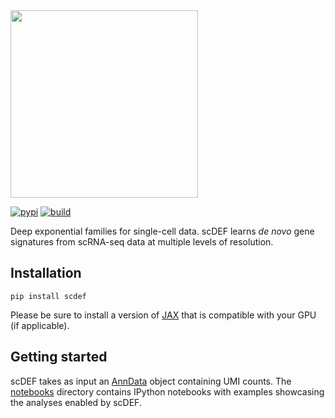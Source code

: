 <div align="left">
  <img src="https://github.com/cbg-ethz/scDEF/raw/main/figures/scdef.png", width="300px">
</div>
<p></p>

[![pypi](https://img.shields.io/pypi/v/scdef.svg?style=flat)](https://pypi.python.org/pypi/scdef)
[![build](https://github.com/cbg-ethz/scDEF/actions/workflows/main.yaml/badge.svg)](https://github.com/cbg-ethz/scDEF/actions/workflows/main.yaml)

Deep exponential families for single-cell data. scDEF learns *de novo* gene signatures from scRNA-seq data at multiple levels of resolution.

## Installation
```
pip install scdef
```

Please be sure to install a version of [JAX](https://jax.readthedocs.io/) that is compatible with your GPU (if applicable).

## Getting started
scDEF takes as input an [AnnData](https://anndata.readthedocs.io/) object containing UMI counts. The [notebooks](https://github.com/cbg-ethz/scDEF/tree/main/notebooks) directory contains IPython notebooks with examples showcasing the analyses enabled by scDEF.
